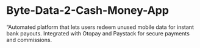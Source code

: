 # Byte-Data-2-Cash-Money-App
“Automated platform that lets users redeem unused mobile data for instant bank payouts. Integrated with Otopay and Paystack for secure payments and commissions.

